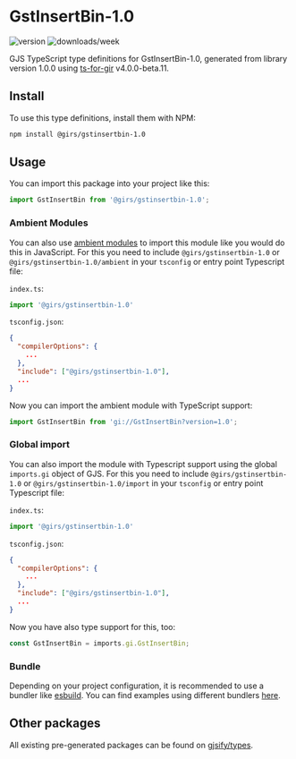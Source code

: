 
# GstInsertBin-1.0

![version](https://img.shields.io/npm/v/@girs/gstinsertbin-1.0)
![downloads/week](https://img.shields.io/npm/dw/@girs/gstinsertbin-1.0)


GJS TypeScript type definitions for GstInsertBin-1.0, generated from library version 1.0.0 using [ts-for-gir](https://github.com/gjsify/ts-for-gir) v4.0.0-beta.11.


## Install

To use this type definitions, install them with NPM:
```bash
npm install @girs/gstinsertbin-1.0
```

## Usage

You can import this package into your project like this:
```ts
import GstInsertBin from '@girs/gstinsertbin-1.0';
```

### Ambient Modules

You can also use [ambient modules](https://github.com/gjsify/ts-for-gir/tree/main/packages/cli#ambient-modules) to import this module like you would do this in JavaScript.
For this you need to include `@girs/gstinsertbin-1.0` or `@girs/gstinsertbin-1.0/ambient` in your `tsconfig` or entry point Typescript file:

`index.ts`:
```ts
import '@girs/gstinsertbin-1.0'
```

`tsconfig.json`:
```json
{
  "compilerOptions": {
    ...
  },
  "include": ["@girs/gstinsertbin-1.0"],
  ...
}
```

Now you can import the ambient module with TypeScript support: 

```ts
import GstInsertBin from 'gi://GstInsertBin?version=1.0';
```

### Global import

You can also import the module with Typescript support using the global `imports.gi` object of GJS.
For this you need to include `@girs/gstinsertbin-1.0` or `@girs/gstinsertbin-1.0/import` in your `tsconfig` or entry point Typescript file:

`index.ts`:
```ts
import '@girs/gstinsertbin-1.0'
```

`tsconfig.json`:
```json
{
  "compilerOptions": {
    ...
  },
  "include": ["@girs/gstinsertbin-1.0"],
  ...
}
```

Now you have also type support for this, too:

```ts
const GstInsertBin = imports.gi.GstInsertBin;
```

### Bundle

Depending on your project configuration, it is recommended to use a bundler like [esbuild](https://esbuild.github.io/). You can find examples using different bundlers [here](https://github.com/gjsify/ts-for-gir/tree/main/examples).

## Other packages

All existing pre-generated packages can be found on [gjsify/types](https://github.com/gjsify/types).

